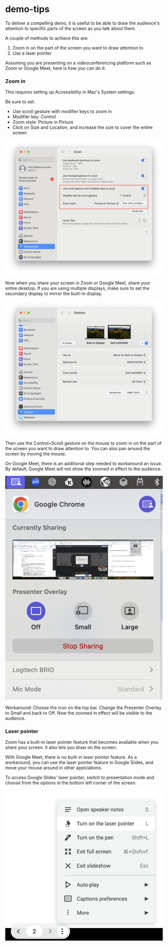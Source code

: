 # demo-tips

To deliver a compelling demo, it is useful to be able to draw the audience's attention to specific parts of the screen as you talk about them.

A couple of methods to achieve this are:

1. Zoom in on the part of the screen you want to draw attention to
2. Use a laser pointer

Assuming you are presenting on a videoconferencing platform such as Zoom or Google Meet, here is how you can do it:

### Zoom in
This requires setting up Accessibility in Mac's System settings. 

Be sure to set:
- Use scroll gesture with modifier keys to zoom in
- Modifier key: Control
- Zoom style: Picture in Picture
- Click on Size and Location, and increase the size to cover the entire screen

![settings](system-settings-zoom-pip.png)

Now when you share your screen in Zoom or Google Meet, share your entire desktop. If you are using multiple displays, make sure to set the secondary display to mirror the built-in display.

![screen-mirroring](screen-mirroring.png)

Then use the Control+Scroll gesture on the mouse to zoom in on the part of the screen you want to draw attention to. You can also pan around the screen by moving the mouse.

On Google Meet, there is an additional step needed to workaround an issue. By default, Google Meet will not show the zoomed in effect to the audience. 

![google-meet-workaround](google-meet-workaround.png)

Workaround: Choose the icon on the top bar. Change the Presenter Overlay to Small and back to Off. Now the zoomed in effect will be visible to the audience.

### Laser pointer

Zoom has a built-in laser pointer feature that becomes available when you share your screen. It also lets you draw on the screen.

With Google Meet, there is no built-in laser pointer feature. As a workaround, you can use the laser pointer feature in Google Slides, and move your mouse around in other applciations.

To access Google Slides' laser pointer, switch to presentation mode and choose from the options in the bottom left corner of the screen.

![google-slides-laser-pointer](google-slides-laser-pointer.png)
